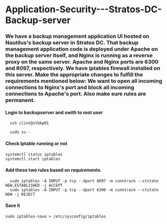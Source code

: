 # Application-Security---Stratos-DC-Backup-server

### We have a backup management application UI hosted on Nautilus's backup server in Stratos DC. That backup management application code is deployed under Apache on the backup server itself, and Nginx is running as a reverse proxy on the same server. Apache and Nginx ports are 6300 and 8097, respectively. We have iptables firewall installed on this server. Make the appropriate changes to fulfill the requirements mentioned below:    We want to open all incoming connections to Nginx's port and block all incoming connections to Apache's port. Also make sure rules are permanent.

#### Login to backupserver and swith to root user
```
  ssh clint@stbkp01
  
  sudo su -
```


#### Check Iptable running or not

```
systemctl status iptables
systemctl start iptables
```
#### Add these two rules based on requirements.

```
  sudo iptables -A INPUT -p tcp --dport 8097 -m conntrack --ctstate NEW,ESTABLISHED -j ACCEPT
  sudo iptables -A INPUT -p tcp --dport 6300 -m conntrack --ctstate NEW -j REJECT
 ```
 
 #### Save it 
 ```
 sudo iptables-save > /etc/sysconfig/iptables
 ```




